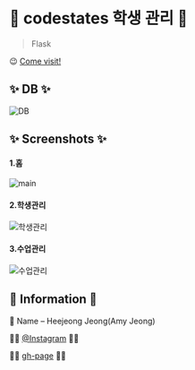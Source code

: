 # 💛 codestates 학생 관리 💜
> Flask

😉 [Come visit!](https://talktotalk.herokuapp.com/)

## ✨ DB ✨
![DB](https://user-images.githubusercontent.com/28649385/109942300-69f02e00-7d17-11eb-8d69-5449818ca00e.JPG)

## ✨ Screenshots ✨

#### 1.홈
![main](https://user-images.githubusercontent.com/28649385/109942520-9efc8080-7d17-11eb-9388-4b776b03839a.JPG)

#### 2.학생관리
![학생관리](https://user-images.githubusercontent.com/28649385/109942533-a15eda80-7d17-11eb-8bc3-a5f9e6d30c00.JPG)

#### 3.수업관리
![수업관리](https://user-images.githubusercontent.com/28649385/109942549-a459cb00-7d17-11eb-9fc8-519257b5c2ce.JPG)

## 🔖 Information 🔖

💁 Name – Heejeong Jeong(Amy Jeong)


🏳‍🌈 [@Instagram](https://www.instagram.com/j.amy_jeong/) 🏳‍🌈

🏳‍🌈 [gh-page](https://heejungjung.github.io/Heejungjung/) 🏳‍🌈

